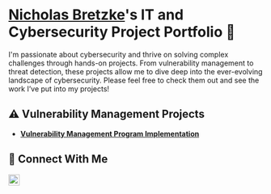 # <a href="https://www.linkedin.com/in/nicholas-bretzke-931735164/">Nicholas Bretzke</a>'s IT and Cybersecurity Project Portfolio 🔐

I'm passionate about cybersecurity and thrive on solving complex challenges through hands-on projects. From vulnerability management to threat detection, these projects allow me to dive deep into the ever-evolving landscape of cybersecurity. Please feel free to check them out and see the work I’ve put into my projects!


## ⚠️ Vulnerability Management Projects

- **[Vulnerability Management Program Implementation](https://github.com/NBretzke/Vulnerability-Management-Project/blob/main/README.md)**


## 🤳 Connect With Me

[<img align="left" alt="___________ | LinkedIn" width="22px" src="https://cdn.jsdelivr.net/npm/simple-icons@v3/icons/linkedin.svg" />][linkedin]


[linkedin]: https://linkedin.com/in/nicholas-bretzke-931735164/

<!--
<img width="35" alt="image" src="https://github.com/user-attachments/assets/2f41c7cd-5ea8-4475-b451-a37161b6c3fb"> 
<img width="35" alt="image" src="https://github.com/user-attachments/assets/77649969-9910-4994-8b96-74a116cfb2a8">
-->
